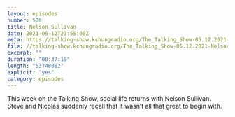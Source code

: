 ```yaml
---
layout: episodes
number: 578
title: Nelson Sullivan
date: 2021-05-12T23:55:00Z
meta: https://talking-show.kchungradio.org/The_Talking_Show-05.12.2021-Nelson_Sullivan.mp3
file: //talking-show.kchungradio.org/The_Talking_Show-05.12.2021-Nelson_Sullivan.mp3
excerpt: ""
duration: "00:37:19"
length: "53748082"
explicit: "yes"
category: episodes
---
```

This week on the Talking Show, social life returns with Nelson Sullivan. Steve and Nicolas suddenly recall that it wasn’t all that great to begin with.
